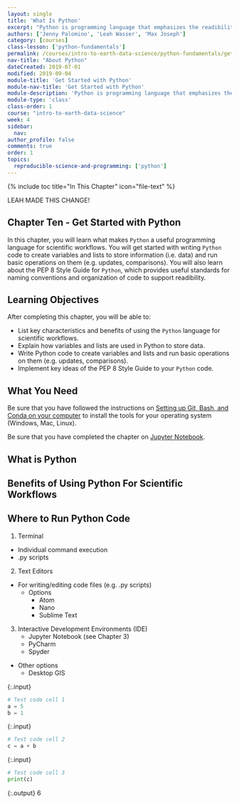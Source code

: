 ```yaml
---
layout: single
title: 'What Is Python'
excerpt: "Python is programming language that emphasizes the readibility of code and provides many packages and libraries for working with scientific data. Learn about the key characteristics of Python and the benefits of using Python for scientific workflows."
authors: ['Jenny Palomino', 'Leah Wasser', 'Max Joseph']
category: [courses]
class-lesson: ['python-fundamentals']
permalink: /courses/intro-to-earth-data-science/python-fundamentals/get-started-python/
nav-title: "About Python"
dateCreated: 2019-07-01
modified: 2019-09-04
module-title: 'Get Started with Python'
module-nav-title: 'Get Started with Python'
module-description: 'Python is programming language that emphasizes the readibility of code and provides many packages and libraries for working with scientific data. Learn how to get started with writing Python code.'
module-type: 'class'
class-order: 1
course: "intro-to-earth-data-science"
week: 4
sidebar:
  nav:
author_profile: false
comments: true
order: 1
topics:
  reproducible-science-and-programming: ['python']
---
```

{% include toc title="In This Chapter" icon="file-text" %}

LEAH MADE THIS CHANGE! 
<div class='notice--success' markdown="1">

## <i class="fa fa-ship" aria-hidden="true"></i> Chapter Ten - Get Started with Python

In this chapter, you will learn what makes `Python` a useful programming language for scientific workflows. You will get started with writing `Python` code to create variables and lists to store information (i.e. data) and run basic operations on them (e.g. updates, comparisons). You will also learn about the PEP 8 Style Guide for `Python`, which provides useful standards for naming conventions and organization of code to support readibility.


## <i class="fa fa-graduation-cap" aria-hidden="true"></i> Learning Objectives

After completing this chapter, you will be able to:

* List key characteristics and benefits of using the `Python` language for scientific workflows.
* Explain how variables and lists are used in Python to store data.
* Write Python code to create variables and lists and run basic operations on them (e.g. updates, comparisons).
* Implement key ideas of the PEP 8 Style Guide to your `Python` code.


## <i class="fa fa-check-square-o fa-2" aria-hidden="true"></i> What You Need

Be sure that you have followed the instructions on <a href="{{ site.url }}/workshops/setup-earth-analytics-python/">Setting up Git, Bash, and Conda on your computer</a> to install the tools for your operating system (Windows, Mac, Linux). 

Be sure that you have completed the chapter on <a href="{{ site.url }}/courses/intro-to-earth-data-science/open-reproducible-science/jupyter-python/">Jupyter Notebook</a>.

</div>


## What is Python






## Benefits of Using Python For Scientific Workflows





## Where to Run Python Code

1. Terminal
* Individual command execution
* .py scripts
2. Text Editors
* For writing/editing code files (e.g. .py scripts) 
    * Options
        * Atom
        * Nano
        * Sublime Text
3. Interactive Development Environments (IDE)
    * Jupyter Notebook (see Chapter 3)
    * PyCharm
    * Spyder
* Other options
    * Desktop GIS


{:.input}
```python
# Test code cell 1
a = 5
b = 1
```

{:.input}
```python
# Test code cell 2
c = a + b
```

{:.input}
```python
# Test code cell 3
print(c)
```

{:.output}
    6


